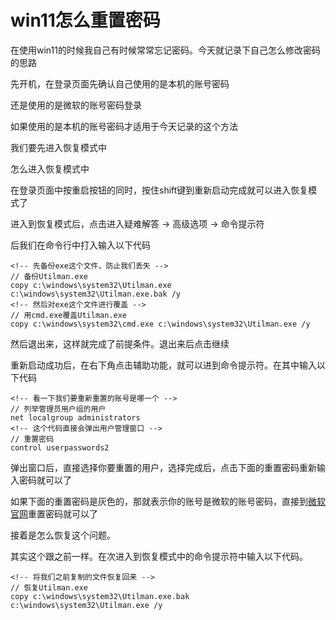 # win11怎么重置密码

<p>在使用win11的时候我自己有时候常常忘记密码。今天就记录下自己怎么修改密码的思路</p>

<p>先开机，在登录页面先确认自己使用的是本机的账号密码</p>
<P>还是使用的是微软的账号密码登录</P>

<P>如果使用的是本机的账号密码才适用于今天记录的这个方法</P>

<P>我们要先进入恢复模式中</P>

<p>怎么进入恢复模式中</p>

<p>在登录页面中按重启按钮的同时，按住shift键到重新启动完成就可以进入恢复模式了</p>

<P>进入到恢复模式后，点击进入疑难解答 -> 高级选项 -> 命令提示符</P>

<p>后我们在命令行中打入输入以下代码</p>

```
<!-- 先备份exe这个文件，防止我们丢失 -->
// 备份Utilman.exe
copy c:\windows\system32\Utilman.exe c:\windows\system32\Utilman.exe.bak /y
<!-- 然后对exe这个文件进行覆盖 -->
// 用cmd.exe覆盖Utilman.exe 
copy c:\windows\system32\cmd.exe c:\windows\system32\Utilman.exe /y  
```

<p>然后退出来，这样就完成了前提条件。退出来后点击继续</p>

<p>重新启动成功后，在右下角点击辅助功能，就可以进到命令提示符。在其中输入以下代码</p>

```
<!-- 看一下我们要重新重置的账号是哪一个 -->
// 列举管理员用户组的用户
net localgroup administrators   
<!-- 这个代码直接会弹出用户管理窗口 -->
// 重置密码 
control userpasswords2  
```

<p>弹出窗口后，直接选择你要重置的用户，选择完成后，点击下面的重置密码重新输入密码就可以了</p>

如果下面的重置密码是灰色的，那就表示你的账号是微软的账号密码，直接到[微软官网](https://www.microsoft.com/zh-cn/)重置密码就可以了

<p>接着是怎么恢复这个问题。</p>

<p>其实这个跟之前一样。在次进入到恢复模式中的命令提示符中输入以下代码。</p>

```
<!-- 将我们之前复制的文件恢复回来 -->
// 恢复Utilman.exe 
copy c:\windows\system32\Utilman.exe.bak c:\windows\system32\Utilman.exe /y
```